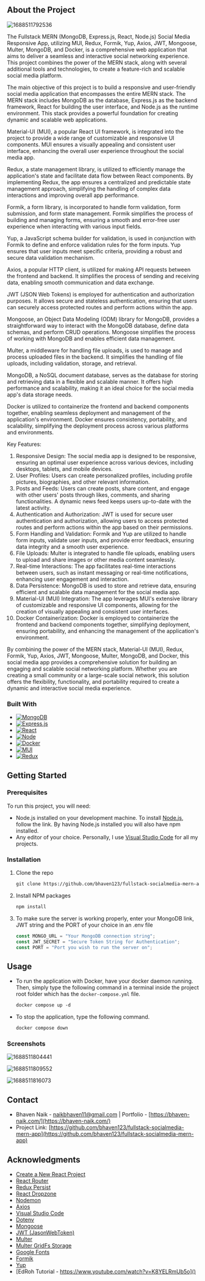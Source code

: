 ## About the Project

![1688511792536](image/README/1688511792536.png)

The Fullstack MERN (MongoDB, Express.js, React, Node.js) Social Media Responsive App, utilizing MUI, Redux, Formik, Yup, Axios, JWT, Mongoose, Multer, MongoDB, and Docker, is a comprehensive web application that aims to deliver a seamless and interactive social networking experience. This project combines the power of the MERN stack, along with several additional tools and technologies, to create a feature-rich and scalable social media platform.

The main objective of this project is to build a responsive and user-friendly social media application that encompasses the entire MERN stack. The MERN stack includes MongoDB as the database, Express.js as the backend framework, React for building the user interface, and Node.js as the runtime environment. This stack provides a powerful foundation for creating dynamic and scalable web applications.

Material-UI (MUI), a popular React UI framework, is integrated into the project to provide a wide range of customizable and responsive UI components. MUI ensures a visually appealing and consistent user interface, enhancing the overall user experience throughout the social media app.

Redux, a state management library, is utilized to efficiently manage the application's state and facilitate data flow between React components. By implementing Redux, the app ensures a centralized and predictable state management approach, simplifying the handling of complex data interactions and improving overall app performance.

Formik, a form library, is incorporated to handle form validation, form submission, and form state management. Formik simplifies the process of building and managing forms, ensuring a smooth and error-free user experience when interacting with various input fields.

Yup, a JavaScript schema builder for validation, is used in conjunction with Formik to define and enforce validation rules for the form inputs. Yup ensures that user inputs meet specific criteria, providing a robust and secure data validation mechanism.

Axios, a popular HTTP client, is utilized for making API requests between the frontend and backend. It simplifies the process of sending and receiving data, enabling smooth communication and data exchange.

JWT (JSON Web Tokens) is employed for authentication and authorization purposes. It allows secure and stateless authentication, ensuring that users can securely access protected routes and perform actions within the app.

Mongoose, an Object Data Modeling (ODM) library for MongoDB, provides a straightforward way to interact with the MongoDB database, define data schemas, and perform CRUD operations. Mongoose simplifies the process of working with MongoDB and enables efficient data management.

Multer, a middleware for handling file uploads, is used to manage and process uploaded files in the backend. It simplifies the handling of file uploads, including validation, storage, and retrieval.

MongoDB, a NoSQL document database, serves as the database for storing and retrieving data in a flexible and scalable manner. It offers high performance and scalability, making it an ideal choice for the social media app's data storage needs.

Docker is utilized to containerize the frontend and backend components together, enabling seamless deployment and management of the application's environment. Docker ensures consistency, portability, and scalability, simplifying the deployment process across various platforms and environments.

Key Features:

1. Responsive Design: The social media app is designed to be responsive, ensuring an optimal user experience across various devices, including desktops, tablets, and mobile devices.
2. User Profiles: Users can create personalized profiles, including profile pictures, biographies, and other relevant information.
3. Posts and Feeds: Users can create posts, share content, and engage with other users' posts through likes, comments, and sharing functionalities. A dynamic news feed keeps users up-to-date with the latest activity.
4. Authentication and Authorization: JWT is used for secure user authentication and authorization, allowing users to access protected routes and perform actions within the app based on their permissions.
5. Form Handling and Validation: Formik and Yup are utilized to handle form inputs, validate user inputs, and provide error feedback, ensuring data integrity and a smooth user experience.
6. File Uploads: Multer is integrated to handle file uploads, enabling users to upload and share images or other media content seamlessly.
7. Real-time Interactions: The app facilitates real-time interactions between users, such as instant messaging or real-time notifications, enhancing user engagement and interaction.
8. Data Persistence: MongoDB is used to store and retrieve data, ensuring efficient and scalable data management for the social media app.
9. Material-UI (MUI) Integration: The app leverages MUI's extensive library of customizable and responsive UI components, allowing for the creation of visually appealing and consistent user interfaces.
10. Docker Containerization: Docker is employed to containerize the frontend and backend components together, simplifying deployment, ensuring portability, and enhancing the management of the application's environment.

By combining the power of the MERN stack, Material-UI (MUI), Redux, Formik, Yup, Axios, JWT, Mongoose, Multer, MongoDB, and Docker, this social media app provides a comprehensive solution for building an engaging and scalable social networking platform. Whether you are creating a small community or a large-scale social network, this solution offers the flexibility, functionality, and portability required to create a dynamic and interactive social media experience.

### Built With

- [![MongoDB](https://img.shields.io/badge/MongoDB-4EA94B?style=for-the-badge&logo=mongodb&logoColor=white)](https://www.mongodb.com/)
- [![Express.js](https://img.shields.io/badge/express.js-%23404d59.svg?style=for-the-badge&logo=express&logoColor=%2361DAFB)](https://expressjs.com/)
- [![React](https://img.shields.io/badge/react-%2320232a.svg?style=for-the-badge&logo=react&logocolor=%2361dafb)](https://reactjs.org/)
- [![Node](https://img.shields.io/badge/Node.js-339933?style=for-the-badge&logo=nodedotjs&logoColor=white)](https://nodejs.org/en/download)
- [![Docker](https://img.shields.io/badge/Docker-2CA5E0?style=for-the-badge&logo=docker&logoColor=white)](https://www.docker.com/)
- [![MUI](https://img.shields.io/badge/MUI-%230081CB.svg?style=for-the-badge&logo=mui&logoColor=white)](https://mui.com/)
- [![Redux](https://img.shields.io/badge/Redux-593D88?style=for-the-badge&logo=redux&logoColor=white)](https://redux-toolkit.js.org/introduction/getting-started)

## Getting Started

### Prerequisites

To run this project, you will need:

- Node.js installed on your development machine. To install [Node.js](https://nodejs.org/en/download), follow the link. By having Node.js installed you will also have npm installed.
- Any editor of your choice. Personally, I use [Visual Studio Code](https://code.visualstudio.com/download) for all my projects.

### Installation

1. Clone the repo

   ```markdown
   git clone https://github.com/bhaven123/fullstack-socialmedia-mern-app
   ```

2. Install NPM packages

   ```markdown
   npm install
   ```

3. To make sure the server is working properly, enter your MongoDB link, JWT string and the PORT of your choice in an .env file

   ```javascript
   const MONGO_URL = "Your MongoDB connection string";
   const JWT_SECRET = "Secure Token String for Authentication";
   const PORT = "Port you wish to run the server on";
   ```

## Usage

- To run the application with Docker, have your docker daemon running. Then, simply type the following command in a terminal inside the project root folder which has the `docker-compose.yml` file.

  ```markdown
  docker compose up -d
  ```

- To stop the application, type the following command.

  ```markdown
  docker compose down
  ```

### Screenshots

![1688511804441](image/README/1688511804441.png)

![1688511809552](image/README/1688511809552.png)

![1688511816073](image/README/1688511816073.png)

## Contact

- Bhaven Naik - [naikbhaven11@gmail.com](mailto:naikbhaven11@gmail.com) | Portfolio - [https://bhaven-naik.com/](https://bhaven-naik.com/)
- Project Link: [https://github.com/bhaven123/fullstack-socialmedia-mern-app](https://github.com/bhaven123/fullstack-socialmedia-mern-app)

## Acknowledgments

- [Create a New React Project](https://create-react-app.dev/docs/getting-started/)
- [React Router](https://reactrouter.com/en/v6.3.0/getting-started/installation)
- [Redux Persist](https://github.com/rt2zz/redux-persist)
- [React Dropzone](https://react-dropzone.js.org/)
- [Nodemon](https://github.com/remy/nodemon)
- [Axios](https://axios-http.com/)
- [Visual Studio Code](https://code.visualstudio.com/download)
- [Dotenv](https://github.com/motdotla/dotenv)
- [Mongoose](https://github.com/Automattic/mongoose)
- [JWT (JasonWebToken)](https://github.com/auth0/node-jsonwebtoken)
- [Multer ](https://github.com/expressjs/multer)
- [Multer GridFs Storage](https://github.com/devconcept/multer-gridfs-storage)
- [Google Fonts](https://fonts.google.com/)
- [Formik](https://formik.org/docs/overview)
- [Yup](https://github.com/jquense/yup)
- [EdRoh Tutorial - https://www.youtube.com/watch?v=K8YELRmUb5o]()
